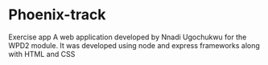 # Phoenix-track
Exercise app
A web application developed by Nnadi Ugochukwu for the WPD2 module. It was developed using node and express frameworks along with HTML and CSS
